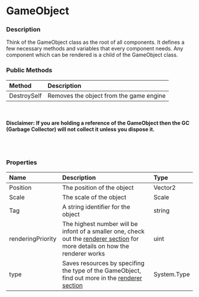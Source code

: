 # GameObject

### Description

Think of the GameObject class as the root of all components. It defines a few necessary methods and variables that every component needs. Any component which can be rendered is a child of the GameObject class.

### Public Methods
| Method      | Description |
| :---        |    :----   |
| DestroySelf | Removes the object from the game engine |

<br></br>
**Disclaimer: If you are holding a reference of the GameObject then the GC (Garbage Collector) will not collect it unless you dispose it.**

<br></br>

### Properties

| Name      | Description | Type |
| :---        |    :----   | :---- |
| Position | The position of the object| Vector2 |
| Scale | The scale of the object| Scale |
| Tag | A string identifier for the object | string |
| renderingPriority | The highest number will be infont of a smaller one, check out the [renderer section](../../Misc/renderer.md) for more details on how the renderer works | uint |
| type | Saves resources by specifing the type of the GameObject, find out more in the [renderer section](../../Misc/renderer.md) | System.Type |